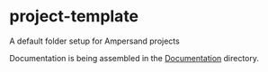 # project-template
A default folder setup for Ampersand projects



Documentation is being assembled in the [Documentation](https://github.com/AmpersandTarski/project-template/tree/master/documentation) directory.

